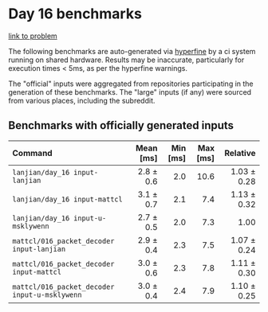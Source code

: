 # Day 16 benchmarks

[link to problem](http://adventofcode.com/2021/day/16)

The following benchmarks are auto-generated via [hyperfine](https://github.com/sharkdp/hyperfine) by a ci system running on shared hardware. Results may be inaccurate, particularly for execution times < 5ms, as per the hyperfine warnings.

The "official" inputs were aggregated from repositories participating in the generation of these benchmarks. The "large" inputs (if any) were sourced from various places, including the subreddit.

## Benchmarks with officially generated inputs
| Command | Mean [ms] | Min [ms] | Max [ms] | Relative |
|:---|---:|---:|---:|---:|
| `lanjian/day_16 input-lanjian` | 2.8 ± 0.6 | 2.0 | 10.6 | 1.03 ± 0.28 |
| `lanjian/day_16 input-mattcl` | 3.1 ± 0.7 | 2.1 | 7.4 | 1.13 ± 0.32 |
| `lanjian/day_16 input-u-msklywenn` | 2.7 ± 0.5 | 2.0 | 7.3 | 1.00 |
| `mattcl/016_packet_decoder input-lanjian` | 2.9 ± 0.4 | 2.3 | 7.5 | 1.07 ± 0.24 |
| `mattcl/016_packet_decoder input-mattcl` | 3.0 ± 0.6 | 2.3 | 7.8 | 1.11 ± 0.30 |
| `mattcl/016_packet_decoder input-u-msklywenn` | 3.0 ± 0.4 | 2.4 | 7.9 | 1.10 ± 0.25 |
